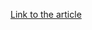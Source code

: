 [Link to the article](https://www.malwarebytes.com/blog/news/2024/12/cryptos-rising-value-likely-to-bring-new-wave-of-scams)
